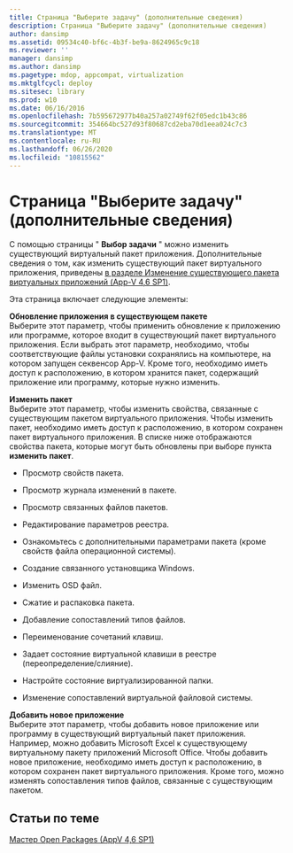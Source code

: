 ```yaml
---
title: Страница "Выберите задачу" (дополнительные сведения)
description: Страница "Выберите задачу" (дополнительные сведения)
author: dansimp
ms.assetid: 09534c40-bf6c-4b3f-be9a-8624965c9c18
ms.reviewer: ''
manager: dansimp
ms.author: dansimp
ms.pagetype: mdop, appcompat, virtualization
ms.mktglfcycl: deploy
ms.sitesec: library
ms.prod: w10
ms.date: 06/16/2016
ms.openlocfilehash: 7b595672977b40a257a02749f62f05edc1b43c86
ms.sourcegitcommit: 354664bc527d93f80687cd2eba70d1eea024c7c3
ms.translationtype: MT
ms.contentlocale: ru-RU
ms.lasthandoff: 06/26/2020
ms.locfileid: "10815562"
---
```

# Страница "Выберите задачу" (дополнительные сведения)


С помощью страницы " **Выбор задачи** " можно изменить существующий виртуальный пакет приложения. Дополнительные сведения о том, как изменить существующий пакет виртуального приложения, приведены [в разделе Изменение существующего пакета виртуальных приложений (App-V 4,6 SP1)](how-to-modify-an-existing-virtual-application-package--app-v-46-sp1-.md).

Эта страница включает следующие элементы:

<a href="" id="update-application-in-existing-package"></a>**Обновление приложения в существующем пакете**  
Выберите этот параметр, чтобы применить обновление к приложению или программе, которое входит в существующий пакет виртуального приложения. Если выбрать этот параметр, необходимо, чтобы соответствующие файлы установки сохранялись на компьютере, на котором запущен секвенсор App-V. Кроме того, необходимо иметь доступ к расположению, в котором хранится пакет, содержащий приложение или программу, которые нужно изменить.

<a href="" id="edit-package"></a>**Изменить пакет**  
Выберите этот параметр, чтобы изменить свойства, связанные с существующим пакетом виртуального приложения. Чтобы изменить пакет, необходимо иметь доступ к расположению, в котором сохранен пакет виртуального приложения. В списке ниже отображаются свойства пакета, которые могут быть обновлены при выборе пункта **изменить пакет**.

-   Просмотр свойств пакета.

-   Просмотр журнала изменений в пакете.

-   Просмотр связанных файлов пакетов.

-   Редактирование параметров реестра.

-   Ознакомьтесь с дополнительными параметрами пакета (кроме свойств файла операционной системы).

-   Создание связанного установщика Windows.

-   Изменить OSD файл.

-   Сжатие и распаковка пакета.

-   Добавление сопоставлений типов файлов.

-   Переименование сочетаний клавиш.

-   Задает состояние виртуальной клавиши в реестре (переопределение/слияние).

-   Настройте состояние виртуализированной папки.

-   Изменение сопоставлений виртуальной файловой системы.

<a href="" id="add-new-application"></a>**Добавить новое приложение**  
Выберите этот параметр, чтобы добавить новое приложение или программу в существующий виртуальный пакет приложения. Например, можно добавить Microsoft Excel к существующему виртуальному пакету приложений Microsoft Office. Чтобы добавить новое приложение, необходимо иметь доступ к расположению, в котором сохранен пакет виртуального приложения. Кроме того, можно изменять сопоставления типов файлов, связанные с существующим пакетом.

## Статьи по теме


[Мастер Open Packages (AppV 4,6 SP1)](open-package-wizard---appv-46-sp1-.md)

 

 





